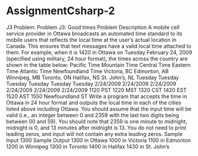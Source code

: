 # AssignmentCsharp-2

J3 Problem: Problem J3: Good times
Problem Description
A mobile cell service provider in Ottawa broadcasts an automated time standard to its mobile users
that reflects the local time at the user’s actual location in Canada. This ensures that text messages
have a valid local time attached to them.
For example, when it is 1420 in Ottawa on Tuesday February 24, 2009 (specified using military,
24 hour format), the times across the country are shown in the table below:
Pacific Time Mountain Time Central Time Eastern Time Atlantic Time Newfoundland Time
Victoria, BC Edmonton, AB Winnipeg, MB Toronto, ON Halifax, NS St. John’s, NL
Tuesday Tuesday Tuesday Tuesday Tuesday Tuesday
2/24/2009 2/24/2009 2/24/2009 2/24/2009 2/24/2009 2/24/2009
1120 PST 1220 MST 1320 CST 1420 EST 1520 AST 1550 Newfoundland ST
Write a program that accepts the time in Ottawa in 24 hour format and outputs the local time in
each of the cities listed above including Ottawa. You should assume that the input time will be
valid (i.e., an integer between 0 and 2359 with the last two digits being between 00 and 59).
You should note that 2359 is one minute to midnight, midnight is 0, and 13 minutes after midnight
is 13. You do not need to print leading zeros, and input will not contain any extra leading zeros.
Sample Input
1300
Sample Output
1300 in Ottawa
1000 in Victoria
1100 in Edmonton
1200 in Winnipeg
1300 in Toronto
1400 in Halifax
1430 in St. John’s

